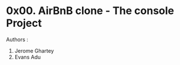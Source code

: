 0x00. AirBnB clone - The console Project
================================================
Authors : 
1. Jerome Ghartey
2. Evans Adu
